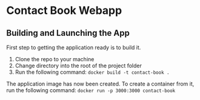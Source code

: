 # Contact Book Webapp
## Building and Launching the App
First step to getting the application ready is to build it.
1. Clone the repo to your machine
2. Change directory into the root of the project folder
3. Run the following command: `docker build -t contact-book .`

The application image has now been created. To create a container from it,
run the following command:
`docker run -p 3000:3000 contact-book`
